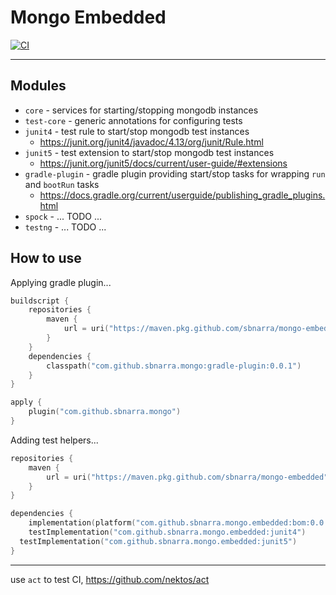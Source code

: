 # Mongo Embedded

[![CI](https://github.com/sbnarra/mongo-embedded/actions/workflows/ci.yml/badge.svg)](https://github.com/sbnarra/mongo-embedded/actions/workflows/ci.yml)

---
## Modules

* `core` - services for starting/stopping mongodb instances
* `test-core` - generic annotations for configuring tests
* `junit4` - test rule to start/stop mongodb test instances
  * https://junit.org/junit4/javadoc/4.13/org/junit/Rule.html
* `junit5` - test extension to start/stop mongodb test instances
  * https://junit.org/junit5/docs/current/user-guide/#extensions
* `gradle-plugin` - gradle plugin providing start/stop tasks for wrapping `run` and `bootRun` tasks
  * https://docs.gradle.org/current/userguide/publishing_gradle_plugins.html
* `spock` - ... TODO ...
* `testng` - ... TODO ...

## How to use

Applying gradle plugin...
```kotlin
buildscript {
    repositories {
        maven {
            url = uri("https://maven.pkg.github.com/sbnarra/mongo-embedded")
        }
    }
    dependencies {
        classpath("com.github.sbnarra.mongo:gradle-plugin:0.0.1")
    }
}

apply {
    plugin("com.github.sbnarra.mongo")
}
```

Adding test helpers...
```kotlin
repositories {
    maven {
        url = uri("https://maven.pkg.github.com/sbnarra/mongo-embedded")
    }
}

dependencies {
    implementation(platform("com.github.sbnarra.mongo.embedded:bom:0.0.1"))
    testImplementation("com.github.sbnarra.mongo.embedded:junit4")
  testImplementation("com.github.sbnarra.mongo.embedded:junit5")
}
```

---

use `act` to test CI, https://github.com/nektos/act